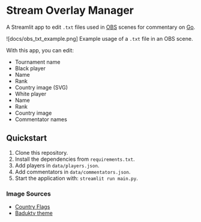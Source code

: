 # Stream Overlay Manager
A Streamlit app to edit `.txt` files used in [OBS](https://obsproject.com/de) scenes for commentary on [Go](https://en.wikipedia.org/wiki/Go_(game)).

![docs/obs_txt_example.png]
Example usage of a `.txt` file in an OBS scene.

With this app, you can edit:
-  Tournament name
-  Black player
  - Name
  - Rank
  - Country image (SVG)
-  White player
  - Name
  - Rank
  - Country image
-  Commentator names

## Quickstart
1. Clone this repository.
2. Install the dependencies from `requirements.txt`.
3. Add players in `data/players.json`.
4. Add commentators in `data/commentators.json`.
5. Start the application with: `streamlit run main.py`.

### Image Sources
-  [Country Flags](https://github.com/hampusborgos/country-flags)
-  [Baduktv theme](https://github.com/upsided/Upsided-Sabaki-Themes/tree/main/baduktv)

